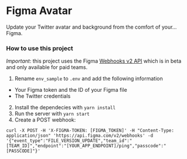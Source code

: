 # Figma Avatar

Update your Twitter avatar and background from the comfort of your… Figma.


### How to use this project

*Important*: this project uses the Figma [Webhooks v2 API](https://www.figma.com/developers/api#webhooks_v2) which is in beta and only available for paid teams.

1. Rename `env_sample` to `.env` and add the following information
  - Your Figma token and the ID of your Figma file
  - The Twitter credentials
2. Install the dependecies with `yarn install`
3. Run the server with `yarn start`
4. Create a POST webhook:

```curl -X POST -H 'X-FIGMA-TOKEN: [FIGMA_TOKEN]' -H "Content-Type: application/json" 'https://api.figma.com/v2/webhooks' -d '{"event_type":"FILE_VERSION_UPDATE","team_id":"[TEAM_ID]","endpoint":"[YOUR_APP_ENDPOINT]/ping","passcode":"[PASSCODE]"}'```

